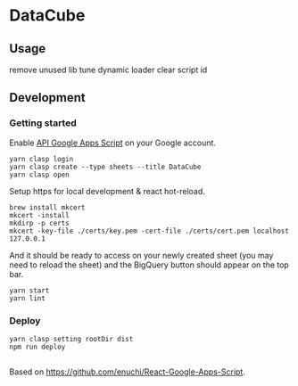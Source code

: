 # DataCube

## Usage


remove unused lib
tune dynamic loader
clear script id


## Development

### Getting started

Enable [API Google Apps Script](https://script.google.com/home/usersettings) on your Google account.

```
yarn clasp login
yarn clasp create --type sheets --title DataCube
yarn clasp open
```

Setup https for local development & react hot-reload.

```
brew install mkcert
mkcert -install
mkdirp -p certs
mkcert -key-file ./certs/key.pem -cert-file ./certs/cert.pem localhost 127.0.0.1
```

And it should be ready to access on your newly created sheet (you may need to reload the sheet) and the BigQuery button should appear on the top bar.

```
yarn start
yarn lint
```

### Deploy

```
yarn clasp setting rootDir dist
npm run deploy
```

##

Based on https://github.com/enuchi/React-Google-Apps-Script.
